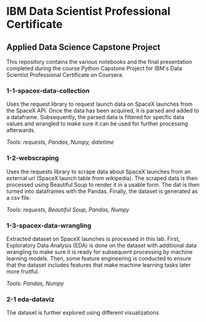 # IBM Data Scientist Professional Certificate
## Applied Data Science Capstone Project

This repository contains the various notebooks and the final presentation completed during the course Python Capstone Project for IBM's Data Scientist Professional Certificate on Coursera.


### 1-1-spacex-data-collection
Uses the request library to request launch data on SpaceX launches from the SpaceX API. Once the data has been acquired, it is parsed and added to a dataframe. Subsequently, the parsed data is filtered for specfic data values and wrangled to make sure it can be used for further processing afterwards.

*Tools: requests, Pandas, Numpy, datetime*

### 1-2-webscraping
Uses the requests library to scrape data about SpaceX launches from an external url (SpaceX launch table from wikipedia). The scraped data is then processed using Beautiful Soup to render it in a usable form. The dat is then turned into dataframes with the Pandas. Finally, the dataset is generated as a csv file.

*Tools: requests, Beautiful Soup, Pandas, Numpy*

### 1-3-spacex-data-wrangling
Extracted dataset on SpaceX launches is processed in this lab. First, Exploratory Data Analysis (EDA) is done on the dataset with additional data wrangling to make sure it is ready for subsequent processing by machine learning models. Then, some feature engineering is conducted to ensure that the dataset includes features that make machine learning tasks later more fruitful.

*Tools: Pandas, Numpy*

### 2-1 eda-dataviz
The dataset is further explored using different visualizations
